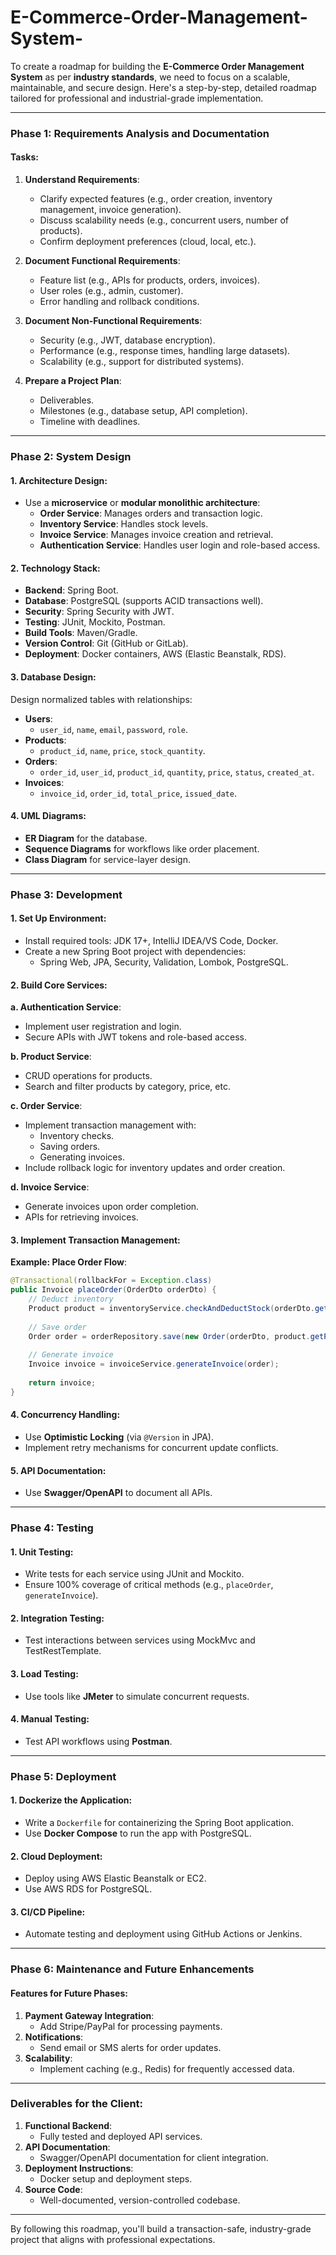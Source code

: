 # E-Commerce-Order-Management-System-
To create a roadmap for building the **E-Commerce Order Management System** as per **industry standards**, we need to focus on a scalable, maintainable, and secure design. Here's a step-by-step, detailed roadmap tailored for professional and industrial-grade implementation.

---

### **Phase 1: Requirements Analysis and Documentation**
#### Tasks:
1. **Understand Requirements**:
   - Clarify expected features (e.g., order creation, inventory management, invoice generation).
   - Discuss scalability needs (e.g., concurrent users, number of products).
   - Confirm deployment preferences (cloud, local, etc.).

2. **Document Functional Requirements**:
   - Feature list (e.g., APIs for products, orders, invoices).
   - User roles (e.g., admin, customer).
   - Error handling and rollback conditions.

3. **Document Non-Functional Requirements**:
   - Security (e.g., JWT, database encryption).
   - Performance (e.g., response times, handling large datasets).
   - Scalability (e.g., support for distributed systems).

4. **Prepare a Project Plan**:
   - Deliverables.
   - Milestones (e.g., database setup, API completion).
   - Timeline with deadlines.

---

### **Phase 2: System Design**
#### 1. **Architecture Design**:
- Use a **microservice** or **modular monolithic architecture**:
  - **Order Service**: Manages orders and transaction logic.
  - **Inventory Service**: Handles stock levels.
  - **Invoice Service**: Manages invoice creation and retrieval.
  - **Authentication Service**: Handles user login and role-based access.
  
#### 2. **Technology Stack**:
- **Backend**: Spring Boot.
- **Database**: PostgreSQL (supports ACID transactions well).
- **Security**: Spring Security with JWT.
- **Testing**: JUnit, Mockito, Postman.
- **Build Tools**: Maven/Gradle.
- **Version Control**: Git (GitHub or GitLab).
- **Deployment**: Docker containers, AWS (Elastic Beanstalk, RDS).

#### 3. **Database Design**:
Design normalized tables with relationships:
- **Users**:
  - `user_id`, `name`, `email`, `password`, `role`.
- **Products**:
  - `product_id`, `name`, `price`, `stock_quantity`.
- **Orders**:
  - `order_id`, `user_id`, `product_id`, `quantity`, `price`, `status`, `created_at`.
- **Invoices**:
  - `invoice_id`, `order_id`, `total_price`, `issued_date`.

#### 4. **UML Diagrams**:
- **ER Diagram** for the database.
- **Sequence Diagrams** for workflows like order placement.
- **Class Diagram** for service-layer design.

---

### **Phase 3: Development**
#### 1. **Set Up Environment**:
- Install required tools: JDK 17+, IntelliJ IDEA/VS Code, Docker.
- Create a new Spring Boot project with dependencies:
  - Spring Web, JPA, Security, Validation, Lombok, PostgreSQL.

#### 2. **Build Core Services**:
**a. Authentication Service**:
- Implement user registration and login.
- Secure APIs with JWT tokens and role-based access.

**b. Product Service**:
- CRUD operations for products.
- Search and filter products by category, price, etc.

**c. Order Service**:
- Implement transaction management with:
  - Inventory checks.
  - Saving orders.
  - Generating invoices.
- Include rollback logic for inventory updates and order creation.

**d. Invoice Service**:
- Generate invoices upon order completion.
- APIs for retrieving invoices.

#### 3. **Implement Transaction Management**:
**Example: Place Order Flow**:
```java
@Transactional(rollbackFor = Exception.class)
public Invoice placeOrder(OrderDto orderDto) {
    // Deduct inventory
    Product product = inventoryService.checkAndDeductStock(orderDto.getProductId(), orderDto.getQuantity());
    
    // Save order
    Order order = orderRepository.save(new Order(orderDto, product.getPrice()));
    
    // Generate invoice
    Invoice invoice = invoiceService.generateInvoice(order);
    
    return invoice;
}
```

#### 4. **Concurrency Handling**:
- Use **Optimistic Locking** (via `@Version` in JPA).
- Implement retry mechanisms for concurrent update conflicts.

#### 5. **API Documentation**:
- Use **Swagger/OpenAPI** to document all APIs.

---

### **Phase 4: Testing**
#### 1. **Unit Testing**:
- Write tests for each service using JUnit and Mockito.
- Ensure 100% coverage of critical methods (e.g., `placeOrder`, `generateInvoice`).

#### 2. **Integration Testing**:
- Test interactions between services using MockMvc and TestRestTemplate.

#### 3. **Load Testing**:
- Use tools like **JMeter** to simulate concurrent requests.

#### 4. **Manual Testing**:
- Test API workflows using **Postman**.

---

### **Phase 5: Deployment**
#### 1. **Dockerize the Application**:
- Write a `Dockerfile` for containerizing the Spring Boot application.
- Use **Docker Compose** to run the app with PostgreSQL.

#### 2. **Cloud Deployment**:
- Deploy using AWS Elastic Beanstalk or EC2.
- Use AWS RDS for PostgreSQL.

#### 3. **CI/CD Pipeline**:
- Automate testing and deployment using GitHub Actions or Jenkins.

---

### **Phase 6: Maintenance and Future Enhancements**
#### Features for Future Phases:
1. **Payment Gateway Integration**:
   - Add Stripe/PayPal for processing payments.
2. **Notifications**:
   - Send email or SMS alerts for order updates.
3. **Scalability**:
   - Implement caching (e.g., Redis) for frequently accessed data.

---

### Deliverables for the Client:
1. **Functional Backend**:
   - Fully tested and deployed API services.
2. **API Documentation**:
   - Swagger/OpenAPI documentation for client integration.
3. **Deployment Instructions**:
   - Docker setup and deployment steps.
4. **Source Code**:
   - Well-documented, version-controlled codebase.

---

By following this roadmap, you'll build a transaction-safe, industry-grade project that aligns with professional expectations.
